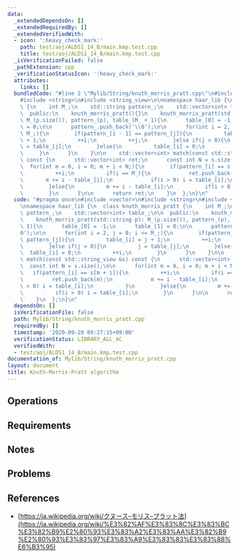 ```yaml
---
data:
  _extendedDependsOn: []
  _extendedRequiredBy: []
  _extendedVerifiedWith:
  - icon: ':heavy_check_mark:'
    path: test/aoj/ALDS1_14_B/main.kmp.test.cpp
    title: test/aoj/ALDS1_14_B/main.kmp.test.cpp
  _isVerificationFailed: false
  _pathExtension: cpp
  _verificationStatusIcon: ':heavy_check_mark:'
  attributes:
    links: []
  bundledCode: "#line 2 \"Mylib/String/knuth_morris_pratt.cpp\"\n#include <vector>\n\
    #include <string>\n#include <string_view>\n\nnamespace haar_lib {\n  class knuth_morris_pratt\
    \ {\n    int M_;\n    std::string pattern_;\n    std::vector<int> table_;\n\n\
    \  public:\n    knuth_morris_pratt(){}\n    knuth_morris_pratt(std::string p):\
    \ M_(p.size()), pattern_(p), table_(M_ + 1){\n      table_[0] = -1;\n      table_[1]\
    \ = 0;\n\n      pattern_.push_back('\\0');\n\n      for(int i = 2, j = 0; i <=\
    \ M_;){\n        if(pattern_[i - 1] == pattern_[j]){\n          table_[i] = j\
    \ + 1;\n          ++i;\n          ++j;\n        }else if(j > 0){\n          j\
    \ = table_[j];\n        }else{\n          table_[i] = 0;\n          ++i;\n   \
    \     }\n      }\n    }\n\n    std::vector<int> match(const std::string_view &s)\
    \ const {\n      std::vector<int> ret;\n      const int N = s.size();\n\n    \
    \  for(int m = 0, i = 0; m + i < N;){\n        if(pattern_[i] == s[m + i]){\n\
    \          ++i;\n          if(i == M_){\n            ret.push_back(m);\n     \
    \       m += i - table_[i];\n            if(i > 0) i = table_[i];\n          }\n\
    \        }else{\n          m += i - table_[i];\n          if(i > 0) i = table_[i];\n\
    \        }\n      }\n\n      return ret;\n    }\n  };\n}\n"
  code: "#pragma once\n#include <vector>\n#include <string>\n#include <string_view>\n\
    \nnamespace haar_lib {\n  class knuth_morris_pratt {\n    int M_;\n    std::string\
    \ pattern_;\n    std::vector<int> table_;\n\n  public:\n    knuth_morris_pratt(){}\n\
    \    knuth_morris_pratt(std::string p): M_(p.size()), pattern_(p), table_(M_ +\
    \ 1){\n      table_[0] = -1;\n      table_[1] = 0;\n\n      pattern_.push_back('\\\
    0');\n\n      for(int i = 2, j = 0; i <= M_;){\n        if(pattern_[i - 1] ==\
    \ pattern_[j]){\n          table_[i] = j + 1;\n          ++i;\n          ++j;\n\
    \        }else if(j > 0){\n          j = table_[j];\n        }else{\n        \
    \  table_[i] = 0;\n          ++i;\n        }\n      }\n    }\n\n    std::vector<int>\
    \ match(const std::string_view &s) const {\n      std::vector<int> ret;\n    \
    \  const int N = s.size();\n\n      for(int m = 0, i = 0; m + i < N;){\n     \
    \   if(pattern_[i] == s[m + i]){\n          ++i;\n          if(i == M_){\n   \
    \         ret.push_back(m);\n            m += i - table_[i];\n            if(i\
    \ > 0) i = table_[i];\n          }\n        }else{\n          m += i - table_[i];\n\
    \          if(i > 0) i = table_[i];\n        }\n      }\n\n      return ret;\n\
    \    }\n  };\n}\n"
  dependsOn: []
  isVerificationFile: false
  path: Mylib/String/knuth_morris_pratt.cpp
  requiredBy: []
  timestamp: '2020-09-28 09:27:15+09:00'
  verificationStatus: LIBRARY_ALL_AC
  verifiedWith:
  - test/aoj/ALDS1_14_B/main.kmp.test.cpp
documentation_of: Mylib/String/knuth_morris_pratt.cpp
layout: document
title: Knuth-Morris-Pratt algorithm
---
```


## Operations

## Requirements

## Notes

## Problems

## References

- [https://ja.wikipedia.org/wiki/クヌース–モリス–プラット法](https://ja.wikipedia.org/wiki/%E3%82%AF%E3%83%8C%E3%83%BC%E3%82%B9%E2%80%93%E3%83%A2%E3%83%AA%E3%82%B9%E2%80%93%E3%83%97%E3%83%A9%E3%83%83%E3%83%88%E6%B3%95)
